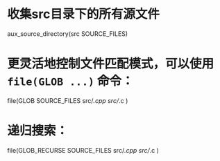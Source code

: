 # 收集src目录下的所有源文件
aux_source_directory(src SOURCE_FILES)

# 更灵活地控制文件匹配模式，可以使用 `file(GLOB ...)` 命令：
file(GLOB SOURCE_FILES 
    src/*.cpp
    src/*.c
)

# 递归搜索：
file(GLOB_RECURSE SOURCE_FILES 
    src/*.cpp 
    src/*.c
)
